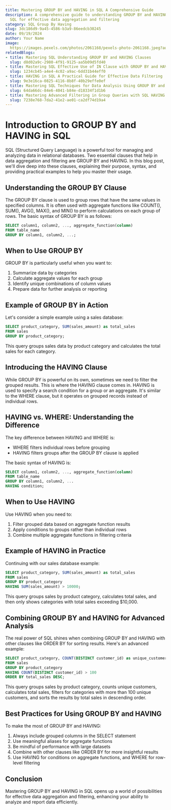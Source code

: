 ```yaml
---
title: Mastering GROUP BY and HAVING in SQL A Comprehensive Guide
description: A comprehensive guide to understanding GROUP BY and HAVING clauses in
  SQL for effective data aggregation and filtering
category: SQL Group By Having
slug: 3dc186d9-9a45-4586-b3a9-86eedcb30245
date: 09/19/2024
author: Your Name
image: 
  https://images.pexels.com/photos/2061168/pexels-photo-2061168.jpeg?auto=compress&cs=tinysrgb&w=600
relatedBlogs:
- title: Mastering SQL Understanding GROUP BY and HAVING Clauses
  slug: d8d02a9c-2980-4f91-9125-aa5b09d5fd40
- title: Mastering SQL Effective Use of IN Clause with GROUP BY and HAVING
  slug: 1234cb45-a4e4-4c02-a9ac-6dd31b44eff0
- title: HAVING in SQL A Practical Guide for Effective Data Filtering
  slug: 9e3e16ca-0825-4116-8b8f-40b29effe0ef
- title: Mastering SQL Techniques for Data Analysis Using GROUP BY and HAVING Together
  slug: 64da66dc-84e6-4041-b84e-d18334f1d1b6
- title: Mastering Advanced Filtering in Group Queries with SQL HAVING Clause
  slug: 7238e768-7da2-41e2-ae01-ca2df74d19a4
---
```


# Introduction to GROUP BY and HAVING in SQL

SQL (Structured Query Language) is a powerful tool for managing and analyzing data in relational databases. Two essential clauses that help in data aggregation and filtering are GROUP BY and HAVING. In this blog post, we'll dive deep into these clauses, explaining their purpose, syntax, and providing practical examples to help you master their usage.

## Understanding the GROUP BY Clause

The GROUP BY clause is used to group rows that have the same values in specified columns. It is often used with aggregate functions like COUNT(), SUM(), AVG(), MAX(), and MIN() to perform calculations on each group of rows. The basic syntax of GROUP BY is as follows:

```sql
SELECT column1, column2, ..., aggregate_function(column)
FROM table_name
GROUP BY column1, column2, ...;
```

## When to Use GROUP BY

GROUP BY is particularly useful when you want to:
1. Summarize data by categories
2. Calculate aggregate values for each group
3. Identify unique combinations of column values
4. Prepare data for further analysis or reporting

## Example of GROUP BY in Action

Let's consider a simple example using a sales database:

```sql
SELECT product_category, SUM(sales_amount) as total_sales
FROM sales
GROUP BY product_category;
```

This query groups sales data by product category and calculates the total sales for each category.

## Introducing the HAVING Clause

While GROUP BY is powerful on its own, sometimes we need to filter the grouped results. This is where the HAVING clause comes in. HAVING is used to specify a search condition for a group or an aggregate. It's similar to the WHERE clause, but it operates on grouped records instead of individual rows.

## HAVING vs. WHERE: Understanding the Difference

The key difference between HAVING and WHERE is:
- WHERE filters individual rows before grouping
- HAVING filters groups after the GROUP BY clause is applied

The basic syntax of HAVING is:

```sql
SELECT column1, column2, ..., aggregate_function(column)
FROM table_name
GROUP BY column1, column2, ...
HAVING condition;
```

## When to Use HAVING

Use HAVING when you need to:
1. Filter grouped data based on aggregate function results
2. Apply conditions to groups rather than individual rows
3. Combine multiple aggregate functions in filtering criteria

## Example of HAVING in Practice

Continuing with our sales database example:

```sql
SELECT product_category, SUM(sales_amount) as total_sales
FROM sales
GROUP BY product_category
HAVING SUM(sales_amount) > 10000;
```

This query groups sales by product category, calculates total sales, and then only shows categories with total sales exceeding $10,000.

## Combining GROUP BY and HAVING for Advanced Analysis

The real power of SQL shines when combining GROUP BY and HAVING with other clauses like ORDER BY for sorting results. Here's an advanced example:

```sql
SELECT product_category, COUNT(DISTINCT customer_id) as unique_customers, SUM(sales_amount) as total_sales
FROM sales
GROUP BY product_category
HAVING COUNT(DISTINCT customer_id) > 100
ORDER BY total_sales DESC;
```

This query groups sales by product category, counts unique customers, calculates total sales, filters for categories with more than 100 unique customers, and sorts the results by total sales in descending order.

## Best Practices for Using GROUP BY and HAVING

To make the most of GROUP BY and HAVING:
1. Always include grouped columns in the SELECT statement
2. Use meaningful aliases for aggregate functions
3. Be mindful of performance with large datasets
4. Combine with other clauses like ORDER BY for more insightful results
5. Use HAVING for conditions on aggregate functions, and WHERE for row-level filtering

## Conclusion

Mastering GROUP BY and HAVING in SQL opens up a world of possibilities for effective data aggregation and filtering, enhancing your ability to analyze and report data efficiently.